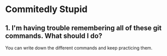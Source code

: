 # Commitedly Stupid

## 1. I'm having trouble remembering all of these git commands. What should I do?

You can write down the different commands and keep practicing them.